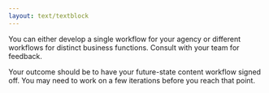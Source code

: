 ```yaml
---
layout: text/textblock
---
```


You can either develop a single workflow for your agency or different workflows for distinct business functions. Consult with your team for feedback.

Your outcome should be to have your future-state content workflow signed off. You may need to work on a few iterations before you reach that point.

